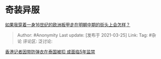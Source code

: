 # 奇装异服
[如果我穿着一身16世纪的欧洲板甲走在明朝中期的街头上会怎样？](https://www.zhihu.com/question/449183631/answer/1798276275)

> Author: #Anonymity
> Last update: [发布于 2021-03-25]
> Link:
> Tag: #杂论
> 评论区:
> 泛讨论:

[香港记者因带防弹衣在泰国被扣 或面临5年监禁](https://link.zhihu.com/?target=http%3A//www.xinhuanet.com//world/2015-08/25/c_128164518.htm)
